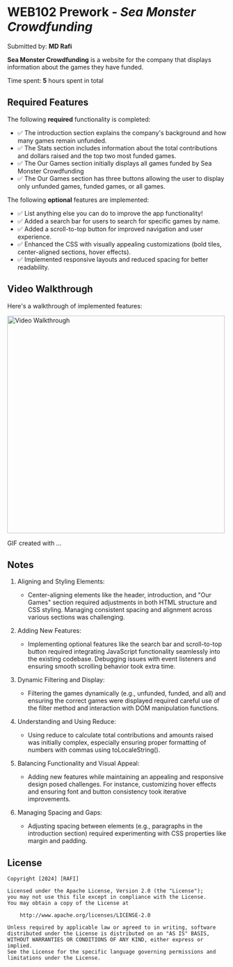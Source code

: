 # WEB102 Prework - *Sea Monster Crowdfunding*

Submitted by: **MD Rafi**

**Sea Monster Crowdfunding** is a website for the company that displays information about the games they have funded.

Time spent: **5** hours spent in total

## Required Features

The following **required** functionality is completed:

* ✅ The introduction section explains the company's background and how many games remain unfunded.
* ✅ The Stats section includes information about the total contributions and dollars raised and the top two most funded games.
* ✅ The Our Games section initially displays all games funded by Sea Monster Crowdfunding
* ✅ The Our Games section has three buttons allowing the user to display only unfunded games, funded games, or all games.

The following **optional** features are implemented:
* ✅ List anything else you can do to improve the app functionality!
* ✅ Added a search bar for users to search for specific games by name.
* ✅ Added a scroll-to-top button for improved navigation and user experience.
* ✅ Enhanced the CSS with visually appealing customizations (bold tiles, center-aligned sections, hover effects).
* ✅ Implemented responsive layouts and reduced spacing for better readability.

## Video Walkthrough

Here's a walkthrough of implemented features:


<img src='https://youtu.be/cV2nlNXQnn4' title='Video Walkthrough' width='500' alt='Video Walkthrough' />

<!-- Replace this with whatever GIF tool you used! -->
GIF created with ...  
<!-- Recommended tools:
[Kap](https://getkap.co/) for macOS
[ScreenToGif](https://www.screentogif.com/) for Windows
[peek](https://github.com/phw/peek) for Linux. -->

## Notes

1. Aligning and Styling Elements:
   * Center-aligning elements like the header, introduction, and "Our Games" section required adjustments in both HTML structure and CSS styling. Managing consistent spacing and alignment across various sections was challenging.

2. Adding New Features:
   * Implementing optional features like the search bar and scroll-to-top button required integrating JavaScript functionality seamlessly into the existing codebase. Debugging issues with event listeners and ensuring smooth scrolling behavior took extra time.

3. Dynamic Filtering and Display:
   * Filtering the games dynamically (e.g., unfunded, funded, and all) and ensuring the correct games were displayed required careful use of the filter method and interaction with DOM manipulation functions.

4. Understanding and Using Reduce:
   * Using reduce to calculate total contributions and amounts raised was initially complex, especially ensuring proper formatting of numbers with commas using toLocaleString().

5. Balancing Functionality and Visual Appeal:
   * Adding new features while maintaining an appealing and responsive design posed challenges. For instance, customizing hover effects and ensuring font and button consistency took iterative improvements.

6. Managing Spacing and Gaps:
   * Adjusting spacing between elements (e.g., paragraphs in the introduction section) required experimenting with CSS properties like margin and padding.

## License

    Copyright [2024] [RAFI]

    Licensed under the Apache License, Version 2.0 (the "License");
    you may not use this file except in compliance with the License.
    You may obtain a copy of the License at

        http://www.apache.org/licenses/LICENSE-2.0

    Unless required by applicable law or agreed to in writing, software
    distributed under the License is distributed on an "AS IS" BASIS,
    WITHOUT WARRANTIES OR CONDITIONS OF ANY KIND, either express or implied.
    See the License for the specific language governing permissions and
    limitations under the License.
